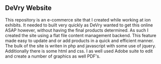 
## DeVry Website
This repository is an e-commerce site that I created while working at ion exhibits. It needed to built very quickly as DeVry wanted to get this online ASAP however, without having the final products determined. As such I created the site using a flat file content management backend. This feature made easy to update and or add products in a quick and efficient manner. The bulk of the site is writen in php and javascript with some use of jquery. Additionally there is some html and css. I as well used Adobe suite to edit and create a number of graphics as well PDF's.  
